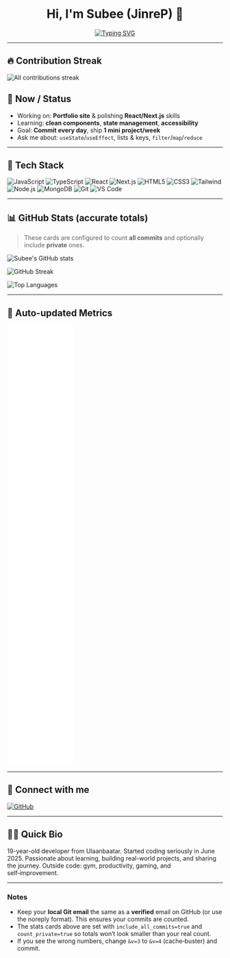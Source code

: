 <!-- Profile README for JinreP | drop this into JinreP/JinreP/README.md -->

<div align="center">

# Hi, I'm **Subee (JinreP)** 👋

[![Typing SVG](https://readme-typing-svg.demolab.com?font=Fira+Code\&size=22\&pause=900\&center=true\&vCenter=true\&width=750\&lines=React+%26+Next.js+grinder+%F0%9F%94%A5;Becoming+a+JS+monster+%F0%9F%90%8D;Daily+coding+%E2%86%92+LeetCode+%2B+Projects;Ship+1+mini+project+per+week)](https://git.io/typing-svg)

</div>

---
## 🔥 Contribution Streak
<img src="streak.svg" alt="All contributions streak" width="720" />


## 🔭 Now / Status

* Working on: **Portfolio site** & polishing **React/Next.js** skills
* Learning: **clean components**, **state management**, **accessibility**
* Goal: **Commit every day**, ship **1 mini project/week**
* Ask me about: `useState`/`useEffect`, lists & keys, `filter`/`map`/`reduce`

---

## 🧰 Tech Stack

<p>
  <img alt="JavaScript" src="https://img.shields.io/badge/JavaScript-F7DF1E.svg?logo=javascript&logoColor=000&labelColor=F7DF1E" />
  <img alt="TypeScript" src="https://img.shields.io/badge/TypeScript-3178C6.svg?logo=typescript&logoColor=fff" />
  <img alt="React" src="https://img.shields.io/badge/React-20232A.svg?logo=react&logoColor=61DAFB" />
  <img alt="Next.js" src="https://img.shields.io/badge/Next.js-000000.svg?logo=nextdotjs&logoColor=fff" />
  <img alt="HTML5" src="https://img.shields.io/badge/HTML5-E34F26.svg?logo=html5&logoColor=fff" />
  <img alt="CSS3" src="https://img.shields.io/badge/CSS3-1572B6.svg?logo=css3&logoColor=fff" />
  <img alt="Tailwind" src="https://img.shields.io/badge/TailwindCSS-06B6D4.svg?logo=tailwindcss&logoColor=fff" />
  <img alt="Node.js" src="https://img.shields.io/badge/Node.js-339933.svg?logo=nodedotjs&logoColor=fff" />
  <img alt="MongoDB" src="https://img.shields.io/badge/MongoDB-47A248.svg?logo=mongodb&logoColor=fff" />
  <img alt="Git" src="https://img.shields.io/badge/Git-F05032.svg?logo=git&logoColor=fff" />
  <img alt="VS Code" src="https://img.shields.io/badge/VS%20Code-007ACC.svg?logo=visualstudiocode&logoColor=fff" />
</p>

---

## 📊 GitHub Stats (accurate totals)

> These cards are configured to count **all commits** and optionally include **private** ones.

<p>
  <img 
    alt="Subee's GitHub stats"
    src="https://github-readme-stats.vercel.app/api?username=JinreP&show_icons=true&theme=darcula&hide_border=true&hide=issues,contribs&bg_color=00000000&include_all_commits=true&count_private=true&v=3" />
</p>

<p>
  <img 
    alt="GitHub Streak"
    src="https://streak-stats.demolab.com?user=JinreP&theme=dark&hide_border=true&card_width=495&date_format=%5BY.%5Dn.j&fire=EB5454&ring=6AAA64&currStreakNum=6AAA64&currStreakLabel=6AAA64&background=00000000&v=3" />
</p>

<p>
  <img 
    alt="Top Languages"
    src="https://github-readme-stats.vercel.app/api/top-langs/?username=JinreP&layout=compact&theme=darcula&hide_border=true&bg_color=00000000&langs_count=8&card_width=495&v=3" />
</p>


---

## 🧮 Auto-updated Metrics

<p>
  <img alt="GitHub metrics (auto-updated)" src="https://raw.githubusercontent.com/JinreP/JinreP/main/github-metrics.svg" />
</p>

---

## 🤝 Connect with me

<p>
  <a href="https://github.com/JinreP"><img alt="GitHub" src="https://img.shields.io/badge/GitHub-181717.svg?logo=github&logoColor=fff" /></a>
 
</p>

---

## 🧑‍💻 Quick Bio

19-year-old developer from Ulaanbaatar. Started coding seriously in June 2025. Passionate about learning, building real-world projects, and sharing the journey. Outside code: gym, productivity, gaming, and self‑improvement.

---

### Notes

* Keep your **local Git email** the same as a **verified** email on GitHub (or use the noreply format). This ensures your commits are counted.
* The stats cards above are set with `include_all_commits=true` and `count_private=true` so totals won’t look smaller than your real count.
* If you see the wrong numbers, change `&v=3` to `&v=4` (cache‑buster) and commit.

